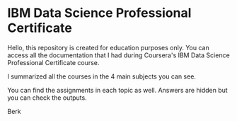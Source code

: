 # IBM Data Science Professional Certificate

Hello, this repository is created for education purposes only. 
You can access all the documentation that I had during Coursera's
IBM Data Science Professional Certificate course.

I summarized all the courses in the 4 main subjects you can see.

You can find the assignments in each topic as well. Answers are hidden but you can
check the outputs.

Berk
